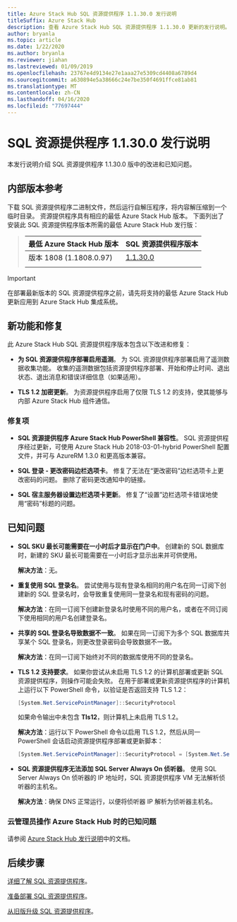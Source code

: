 ```yaml
---
title: Azure Stack Hub SQL 资源提供程序 1.1.30.0 发行说明
titleSuffix: Azure Stack Hub
description: 查看 Azure Stack Hub SQL 资源提供程序 1.1.30.0 更新的发行说明。
author: bryanla
ms.topic: article
ms.date: 1/22/2020
ms.author: bryanla
ms.reviewer: jiahan
ms.lastreviewed: 01/09/2019
ms.openlocfilehash: 23767e4d9134e27e1aaa27e5309cd4408a6789d4
ms.sourcegitcommit: a630894e5a38666c24e7be350f4691ffce81ab81
ms.translationtype: MT
ms.contentlocale: zh-CN
ms.lasthandoff: 04/16/2020
ms.locfileid: "77697444"
---
```

# <a name="sql-resource-provider-11300-release-notes"></a>SQL 资源提供程序 1.1.30.0 发行说明

本发行说明介绍 SQL 资源提供程序 1.1.30.0 版中的改进和已知问题。

## <a name="build-reference"></a>内部版本参考
下载 SQL 资源提供程序二进制文件，然后运行自解压程序，将内容解压缩到一个临时目录。 资源提供程序具有相应的最低 Azure Stack Hub 版本。 下面列出了安装此 SQL 资源提供程序版本所需的最低 Azure Stack Hub 发行版：

> |最低 Azure Stack Hub 版本|SQL 资源提供程序版本|
> |-----|-----|
> |版本 1808 (1.1808.0.97)|[1.1.30.0](https://aka.ms/azurestacksqlrp11300)|
> |     |     |

> [!IMPORTANT]
> 在部署最新版本的 SQL 资源提供程序之前，请先将支持的最低 Azure Stack Hub 更新应用到 Azure Stack Hub 集成系统。

## <a name="new-features-and-fixes"></a>新功能和修复
此 Azure Stack Hub SQL 资源提供程序版本包含以下改进和修复：

- **为 SQL 资源提供程序部署启用遥测**。 为 SQL 资源提供程序部署启用了遥测数据收集功能。 收集的遥测数据包括资源提供程序部署、开始和停止时间、退出状态、退出消息和错误详细信息（如果适用）。

- **TLS 1.2 加密更新**。 为资源提供程序启用了仅限 TLS 1.2 的支持，使其能够与内部 Azure Stack Hub 组件通信。 

### <a name="fixes"></a>修复项

- **SQL 资源提供程序 Azure Stack Hub PowerShell 兼容性**。 SQL 资源提供程序经过更新，可使用 Azure Stack Hub 2018-03-01-hybrid PowerShell 配置文件，并可与 AzureRM 1.3.0 和更高版本兼容。

- **SQL 登录 - 更改密码边栏选项卡**。 修复了无法在“更改密码”边栏选项卡上更改密码的问题。 删除了密码更改通知中的链接。

- **SQL 宿主服务器设置边栏选项卡更新**。 修复了“设置”边栏选项卡错误地使用“密码”标题的问题。

## <a name="known-issues"></a>已知问题

- **SQL SKU 最长可能需要在一小时后才显示在门户中**。 创建新的 SQL 数据库时，新建的 SKU 最长可能需要在一小时后才显示出来并可供使用。

    **解决方法**：无。

- **重复使用 SQL 登录名**。 尝试使用与现有登录名相同的用户名在同一订阅下创建新的 SQL 登录名时，会导致重复使用同一登录名和现有密码的问题。

    **解决方法**：在同一订阅下创建新登录名时使用不同的用户名，或者在不同订阅下使用相同的用户名创建登录名。

- **共享的 SQL 登录名导致数据不一致**。 如果在同一订阅下为多个 SQL 数据库共享某个 SQL 登录名，则更改登录密码会导致数据不一致。

    **解决方法**：在同一订阅下始终对不同的数据库使用不同的登录名。

- **TLS 1.2 支持要求**。 如果你尝试从未启用 TLS 1.2 的计算机部署或更新 SQL 资源提供程序，则操作可能会失败。 在用于部署或更新资源提供程序的计算机上运行以下 PowerShell 命令，以验证是否返回支持 TLS 1.2：

  ```powershell
  [System.Net.ServicePointManager]::SecurityProtocol
  ```

  如果命令输出中未包含 **Tls12**，则计算机上未启用 TLS 1.2。

    **解决方法**：运行以下 PowerShell 命令以启用 TLS 1.2，然后从同一 PowerShell 会话启动资源提供程序部署或更新脚本：

    ```powershell
    [System.Net.ServicePointManager]::SecurityProtocol = [System.Net.SecurityProtocolType]::Tls12
    ```

- **SQL 资源提供程序无法添加 SQL Server Always On 侦听器**。 使用 SQL Server Always On 侦听器的 IP 地址时，SQL 资源提供程序 VM 无法解析侦听器的主机名。

    **解决方法**：确保 DNS 正常运行，以便将侦听器 IP 解析为侦听器主机名。

### <a name="known-issues-for-cloud-admins-operating-azure-stack-hub"></a>云管理员操作 Azure Stack Hub 时的已知问题
请参阅 [Azure Stack Hub 发行说明](azure-stack-servicing-policy.md)中的文档。

## <a name="next-steps"></a>后续步骤
[详细了解 SQL 资源提供程序](azure-stack-sql-resource-provider.md)。

[准备部署 SQL 资源提供程序](azure-stack-sql-resource-provider-deploy.md#prerequisites)。

[从旧版升级 SQL 资源提供程序](azure-stack-sql-resource-provider-update.md)。